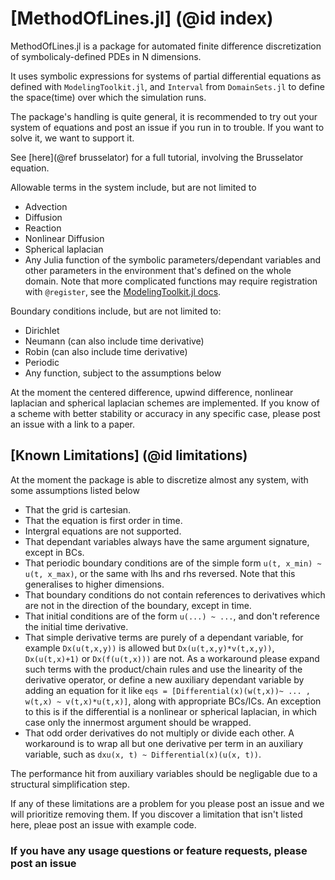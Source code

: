 # [MethodOfLines.jl] (@id index)

MethodOfLines.jl is a package for automated finite difference discretization
of symbolicaly-defined PDEs in N dimensions.

It uses symbolic expressions for systems of partial differential equations as defined with `ModelingToolkit.jl`, and `Interval` from `DomainSets.jl` to define the space(time) over which the simulation runs.

The package's handling is quite general, it is recommended to try out your system of equations and post an issue if you run in to trouble. If you want to solve it, we want to support it.

See [here](@ref brusselator) for a full tutorial, involving the Brusselator equation.

Allowable terms in the system include, but are not limited to
- Advection
- Diffusion
- Reaction
- Nonlinear Diffusion
- Spherical laplacian
- Any Julia function of the symbolic parameters/dependant variables and other parameters in the environment that's defined on the whole domain. Note that more complicated functions may require registration with `@register`, see the [ModelingToolkit.jl docs](https://docs.juliahub.com/ModelingToolkit/Qmdqu/4.1.0/IR/).

Boundary conditions include, but are not limited to:
- Dirichlet
- Neumann (can also include time derivative)
- Robin (can also include time derivative)
- Periodic
- Any function, subject to the assumptions below

At the moment the centered difference, upwind difference, nonlinear laplacian and spherical laplacian schemes are implemented. If you know of a scheme with better stability or accuracy in any specific case, please post an issue with a link to a paper.

## [Known Limitations] (@id limitations)

At the moment the package is able to discretize almost any system, with some assumptions listed below

- That the grid is cartesian.
- That the equation is first order in time.
- Intergral equations are not supported.
- That dependant variables always have the same argument signature, except in BCs.
- That periodic boundary conditions are of the simple form `u(t, x_min) ~ u(t, x_max)`, or the same with lhs and rhs reversed. Note that this generalises to higher dimensions.
- That boundary conditions do not contain references to derivatives which are not in the direction of the boundary, except in time.
- That initial conditions are of the form `u(...) ~ ...`, and don't reference the initial time derivative.
- That simple derivative terms are purely of a dependant variable, for example `Dx(u(t,x,y))` is allowed but `Dx(u(t,x,y)*v(t,x,y))`, `Dx(u(t,x)+1)` or `Dx(f(u(t,x)))` are not. As a workaround please expand such terms with the product/chain rules and use the linearity of the derivative operator, or define a new auxiliary dependant variable by adding an equation for it like `eqs = [Differential(x)(w(t,x))~ ... , w(t,x) ~ v(t,x)*u(t,x)]`, along with appropriate BCs/ICs. An exception to this is if the differential is a nonlinear or spherical laplacian, in which case only the innermost argument should be wrapped.
- That odd order derivatives do not multiply or divide each other. A workaround is to wrap all but one derivative per term in an auxiliary variable, such as `dxu(x, t) ~ Differential(x)(u(x, t))`.

The performance hit from auxiliary variables should be negligable due to a structural simplification step.

If any of these limitations are a problem for you please post an issue and we will prioritize removing them. If you discover a limitation that isn't listed here, pleae post an issue with example code.

### If you have any usage questions or feature requests, please post an issue
